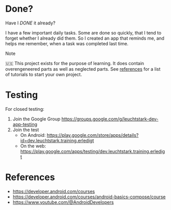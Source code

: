 # Done?

Have I *DONE* it already?

I have a few important daily tasks. Some are done so quickly, that I tend to forget
whether I already did them. So I created an app that reminds me, and helps me
remember, when a task was completed last time.

> [!NOTE]  
> :us: This project exists for the purpose of learning.
> It does contain overengeneered parts as well as neglected parts.
> See [references](#references) for a list of tutorials to start your own project.

# Testing

For closed testing:

1. Join the Google Group https://groups.google.com/g/leuchtstark-dev-app-testing
2. Join the test
   * On Android: https://play.google.com/store/apps/details?id=dev.leuchtstark.training.erledigt
   * On the web: https://play.google.com/apps/testing/dev.leuchtstark.training.erledigt

# References

* https://developer.android.com/courses
* https://developer.android.com/courses/android-basics-compose/course
* https://www.youtube.com/@AndroidDevelopers
